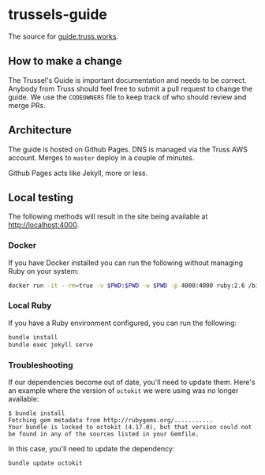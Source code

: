 # trussels-guide

The source for [guide.truss.works](https://guide.truss.works).

## How to make a change

The Trussel's Guide is important documentation and needs to be correct. Anybody from Truss should feel free to submit a pull request to change the guide. We use the `CODEOWNERS` file to keep track of who should review and merge PRs.

## Architecture

The guide is hosted on Github Pages. DNS is managed via the Truss AWS account. Merges to `master` deploy in a couple of minutes.

Github Pages acts like Jekyll, more or less.

## Local testing

The following methods will result in the site being available at [http://localhost:4000](http://localhost:4000).

### Docker

If you have Docker installed you can run the following without managing Ruby on your system:

```sh
docker run -it --rm=true -v $PWD:$PWD -w $PWD -p 4000:4000 ruby:2.6 /bin/bash -c "bundle install && bundle exec jekyll serve --host 0.0.0.0"
```

### Local Ruby

If you have a Ruby environment configured, you can run the following:

```sh
bundle install
bundle exec jekyll serve
```

### Troubleshooting

If our dependencies become out of date, you'll need to update them. Here's an example where the version of `octokit` we were using was no longer available:

```
$ bundle install
Fetching gem metadata from http://rubygems.org/...........
Your bundle is locked to octokit (4.17.0), but that version could not be found in any of the sources listed in your Gemfile.
```

In this case, you'll need to update the dependency:

```sh
bundle update octokit
```
